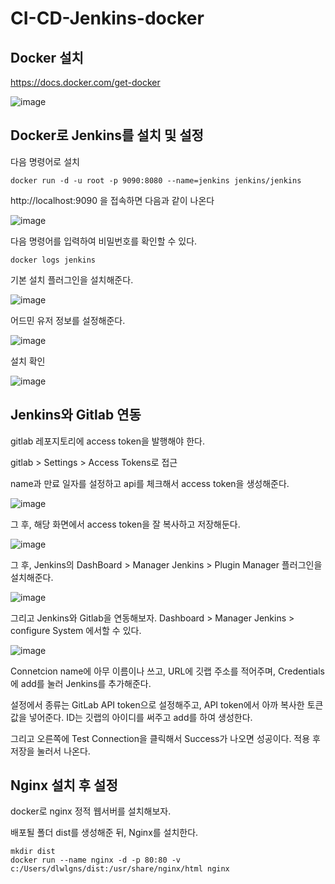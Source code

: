 # CI-CD-Jenkins-docker

## Docker 설치
https://docs.docker.com/get-docker

![image](https://user-images.githubusercontent.com/50227342/124048104-8cd5e900-da50-11eb-8d3e-775217c1668c.png)

## Docker로 Jenkins를 설치 및 설정
다음 명령어로 설치
```
docker run -d -u root -p 9090:8080 --name=jenkins jenkins/jenkins
```
http://localhost:9090 을 접속하면 다음과 같이 나온다

![image](https://user-images.githubusercontent.com/50227342/124048425-4b920900-da51-11eb-94c0-951192f6a8e6.png)

다음 명령어를 입력하여 비밀번호를 확인할 수 있다.
```
docker logs jenkins
```
기본 설치 플러그인을 설치해준다.

![image](https://user-images.githubusercontent.com/50227342/124048593-a1ff4780-da51-11eb-86bd-90de094974f6.png)

어드민 유저 정보를 설정해준다.

![image](https://user-images.githubusercontent.com/50227342/124049234-fce56e80-da52-11eb-9b3e-763e2ba6d5f8.png)

설치 확인

![image](https://user-images.githubusercontent.com/50227342/124049341-3322ee00-da53-11eb-94df-88b8f525d02c.png)

## Jenkins와 Gitlab 연동

gitlab 레포지토리에 access token을 발행해야 한다.

gitlab > Settings > Access Tokens로 접근

name과 만료 일자를 설정하고 api를 체크해서 access token을 생성해준다.

![image](https://user-images.githubusercontent.com/50227342/124051123-d9242780-da56-11eb-9329-74e32be0bdb2.png)

그 후, 해당 화면에서 access token을 잘 복사하고 저장해둔다.

![image](https://user-images.githubusercontent.com/50227342/124051171-f658f600-da56-11eb-912e-ee201563ea3c.png)

그 후, Jenkins의 DashBoard > Manager Jenkins > Plugin Manager 플러그인을 설치해준다.

![image](https://user-images.githubusercontent.com/50227342/124052819-1dfd8d80-da5a-11eb-811f-ed6e10448176.png)

그리고 Jenkins와 Gitlab을 연동해보자. Dashboard > Manager Jenkins > configure System 에서할 수 있다.

![image](https://user-images.githubusercontent.com/50227342/124056691-25746500-da61-11eb-967c-3dc241d8872a.png)

Connetcion name에 아무 이름이나 쓰고, URL에 깃랩 주소를 적어주며, Credentials에 add를 눌러 Jenkins를 추가해준다.

설정에서 종류는 GitLab API token으로 설정해주고, API token에서 아까 복사한 토큰 값을 넣어준다. ID는 깃랩의 아이디를 써주고 add를 하여 생성한다.

그리고 오른쪽에 Test Connection을 클릭해서 Success가 나오면 성공이다. 적용 후 저장을 눌러서 나온다.

## Nginx 설치 후 설정

docker로 nginx 정적 웹서버를 설치해보자.

배포될 폴더 dist를 생성해준 뒤, Nginx를 설치한다.
```
mkdir dist
docker run --name nginx -d -p 80:80 -v c:/Users/dlwlgns/dist:/usr/share/nginx/html nginx
```



















